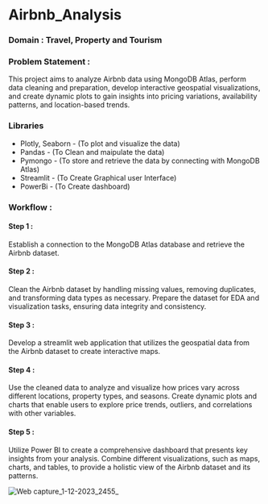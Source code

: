 # Airbnb_Analysis


### **Domain** : **Travel, Property  and Tourism**

### **Problem Statement :**
  This project aims to analyze Airbnb data using MongoDB Atlas, perform data cleaning and preparation, develop interactive geospatial visualizations, and create dynamic plots to gain insights into pricing variations, availability patterns, and location-based trends.


### Libraries
- Plotly, Seaborn - (To plot and visualize the data)
- Pandas - (To Clean and maipulate the data)
- Pymongo - (To store and retrieve the data by connecting with MongoDB Atlas)
- Streamlit - (To Create Graphical user Interface)
- PowerBi -  (To Create dashboard)

### Workflow :

#### Step 1 :
  Establish a connection to the MongoDB Atlas database and retrieve the Airbnb dataset. 
#### Step 2 : 
  Clean the Airbnb dataset by handling missing values, removing duplicates, and transforming data types as necessary. Prepare the dataset for EDA and visualization tasks, ensuring data integrity and consistency.
#### Step 3 :
  Develop a streamlit web application that utilizes the geospatial data from the Airbnb dataset to create interactive maps.
#### Step 4 :
  Use the cleaned data to analyze and visualize how prices vary across different locations, property types, and seasons. Create dynamic plots and charts that enable users to explore price trends, outliers, and correlations with other variables.
#### Step 5 :
  Utilize  Power BI to create a comprehensive dashboard that presents key insights from your analysis. Combine different visualizations, such as maps, charts, and tables, to provide a holistic view of the Airbnb dataset and its patterns.

![Web capture_1-12-2023_2455_](https://github.com/Deepikarukmani/Airbnb_Analysis/assets/140103694/c17211f6-2f2d-4e96-8dc1-677e71ba763c)


